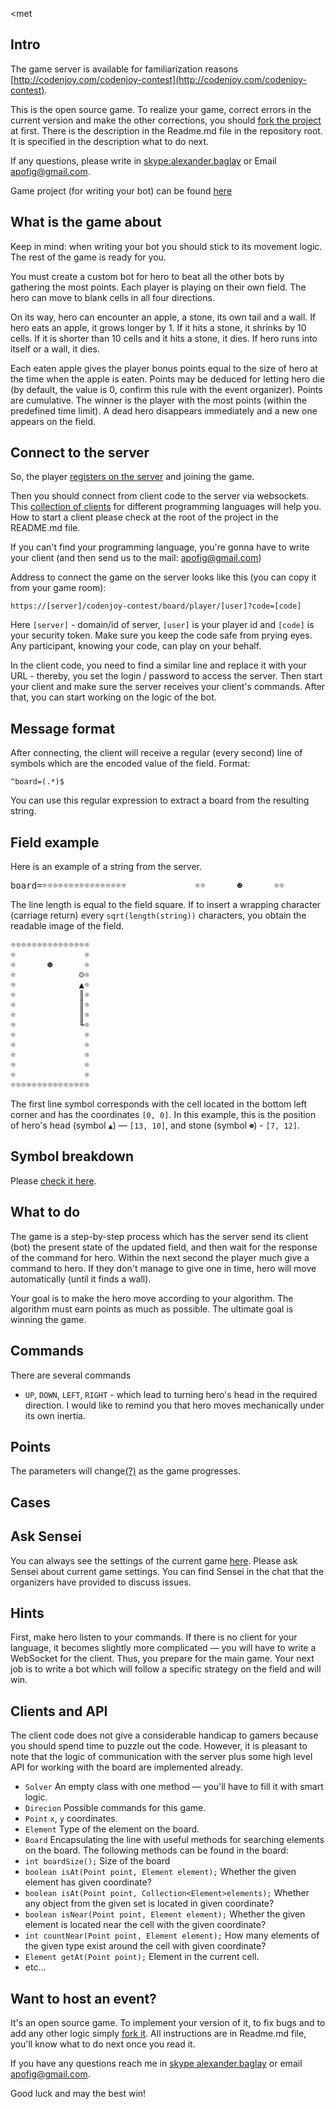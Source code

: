 ﻿<met<meta charset="UTF-8">

## Intro

The game server is available for familiarization reasons
[http://codenjoy.com/codenjoy-contest](http://codenjoy.com/codenjoy-contest).

This is the open source game. To realize your game, correct errors in the current
version and make the other corrections, you should
[fork the project](https://github.com/codenjoyme/codenjoy) at first.
There is the description in the Readme.md file in the repository root.
It is specified in the description what to do next.

If any questions, please write in [skype:alexander.baglay](skype:alexander.baglay)
or Email [apofig@gmail.com](mailto:apofig@gmail.com).

Game project (for writing your bot) can be
found [here](https://github.com/codenjoyme/codenjoy-clients.git)

## What is the game about

Keep in mind: when writing your bot you should stick to its movement logic.
The rest of the game is ready for you.

You must create a custom bot for hero to beat all the other bots
by gathering the most points. Each player is playing on their own field. The hero can move
to blank cells in all four directions.

On its way, hero can encounter an apple, a stone, its own tail and a wall.
If hero eats an apple, it grows longer by 1. If it hits a stone,                            it shrinks by 10 cells. If it is shorter than 10 cells and it hits a stone, it dies.
If hero runs into itself or a wall, it dies.

Each eaten apple gives the player bonus points 
equal to the size of hero at the time when the apple is eaten. 
Points may be deduced for letting hero die (by default, the value is 0, confirm this rule with the event organizer).
Points are cumulative. The winner is the player with the most points (within the predefined
time limit). A dead hero disappears immediately and a new one appears on the field.

## Connect to the server

So, the player [registers on the server](../../../register?gameName=knibert)
and joining the game.

Then you should connect from client code to the server via websockets.
This [collection of clients](https://github.com/codenjoyme/codenjoy-clients.git)
for different programming languages will help you. How to start a
client please check at the root of the project in the README.md file.

If you can't find your programming language, you're gonna
have to write your client (and then send us to the mail:
[apofig@gmail.com](mailto:apofig@gmail.com))

Address to connect the game on the server looks like this (you can
copy it from your game room):

`https://[server]/codenjoy-contest/board/player/[user]?code=[code]`

Here `[server]` - domain/id of server, `[user]` is your player id
and `[code]` is your security token. Make sure you keep the code
safe from prying eyes. Any participant, knowing your code, can
play on your behalf.

In the client code, you need to find a similar line and replace it
with your URL - thereby, you set the login / password to access the
server. Then start your client and make sure the server receives
your client's commands. After that, you can start working on the
logic of the bot.

## Message format

After connecting, the client will receive a regular (every second) line
of symbols which are the encoded value of the field. Format:

`^board=(.*)$`

You can use this regular expression to extract a board from
the resulting string.

## Field example

Here is an example of a string from the server.

<pre>board=☼☼☼☼☼☼☼☼☼☼☼☼☼☼☼☼             ☼☼      ☻      ☼☼            ☺☼☼            ▲☼☼            ║☼☼            ║☼☼            ║☼☼            ╙☼☼             ☼☼             ☼☼             ☼☼             ☼☼             ☼☼☼☼☼☼☼☼☼☼☼☼☼☼☼☼</pre>

The line length is equal to the field square. If to insert a wrapping
character (carriage return) every `sqrt(length(string))` characters,
you obtain the readable image of the field.

<pre>☼☼☼☼☼☼☼☼☼☼☼☼☼☼☼
☼             ☼
☼      ☻      ☼
☼            ☺☼
☼            ▲☼
☼            ║☼
☼            ║☼
☼            ║☼
☼            ╙☼
☼             ☼
☼             ☼
☼             ☼
☼             ☼
☼             ☼
☼☼☼☼☼☼☼☼☼☼☼☼☼☼☼</pre>

The first line symbol corresponds with the cell located in the bottom 
left corner and has the coordinates `[0, 0]`. In this example, this is 
the position of hero's head
(symbol `▲`) — `[13, 10]`, and stone (symbol `☻`) - `[7, 12]`.

## Symbol breakdown

Please [check it here](elements.md).

## What to do

The game is a step-by-step process which has the server send its client (bot)
the present state of the updated field, and then wait for the response 
of the command for hero. Within the next second the player much 
give a command to hero. If they don't manage to give one in time, 
hero will move automatically (until it finds a wall).

Your goal is to make the hero move according to your algorithm. The
algorithm must earn points as much as possible. The ultimate goal is
winning the game.

## Commands

There are several commands
* `UP`, `DOWN`, `LEFT`, `RIGHT` - which lead to turning 
  hero's head in the required direction. I would like to remind you 
  that hero moves mechanically under its own inertia.

## Points

The parameters will change[(?)](#ask) as the game progresses.

## Cases

## <a id="ask"></a> Ask Sensei

You can always see the settings of the current game
[here](/codenjoy-contest/rest/settings/player).
Please ask Sensei about current game settings. You can find Sensei in
the chat that the organizers have provided to discuss issues.

## Hints

First, make hero listen to your commands. If there is no client for 
your language, it becomes slightly more complicated — you will have to 
write a WebSocket for the client. Thus, you prepare for the main game. 
Your next job is to write a bot which will follow a specific strategy on 
the field and will win.

## Clients and API

The client code does not give a considerable handicap to gamers because
you should spend time to puzzle out the code. However, it is pleasant
to note that the logic of communication with the server plus some high
level API for working with the board are implemented already.

* `Solver`
  An empty class with one method — you'll have to fill it with smart logic.
* `Direcion`
  Possible commands for this game.
* `Point`
  `x`, `y` coordinates.
* `Element`
  Type of the element on the board.
* `Board`
  Еncapsulating the line with useful methods for searching
  elements on the board. The following methods can be found in the board:
* `int boardSize();`
  Size of the board
* `boolean isAt(Point point, Element element);`
  Whether the given element has given coordinate?
* `boolean isAt(Point point, Collection<Element>elements);`
  Whether any object from the given set is located in given coordinate?
* `boolean isNear(Point point, Element element);`
  Whether the given element is located near the cell with the given coordinate?
* `int countNear(Point point, Element element);`
  How many elements of the given type exist around the cell with given coordinate?
* `Element getAt(Point point);`
  Element in the current cell.
* etc...

## Want to host an event?

It's an open source game. To implement your version of it,
to fix bugs and to add any other logic simply
[fork it](https://github.com/codenjoyme/codenjoy.git).
All instructions are in Readme.md file, you'll know what to do next once you read it.

If you have any questions reach me in [skype alexander.baglay](skype:alexander.baglay)
or email [apofig@gmail.com](mailto:apofig@gmail.com).

Good luck and may the best win!
